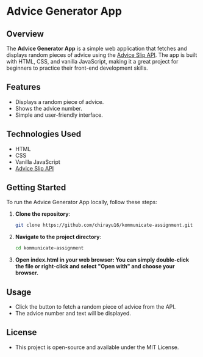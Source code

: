 # Advice Generator App

## Overview

The **Advice Generator App** is a simple web application that fetches and displays random pieces of advice using the [Advice Slip API](https://api.adviceslip.com). The app is built with HTML, CSS, and vanilla JavaScript, making it a great project for beginners to practice their front-end development skills.

## Features

- Displays a random piece of advice.
- Shows the advice number.
- Simple and user-friendly interface.

## Technologies Used

- HTML
- CSS
- Vanilla JavaScript
- [Advice Slip API](https://api.adviceslip.com)

## Getting Started

To run the Advice Generator App locally, follow these steps:

1. **Clone the repository**:
   ```bash
   git clone https://github.com/chirayu16/kommunicate-assignment.git

2. **Navigate to the project directory**:
   ```bash
   cd kommunicate-assignment

3. **Open index.html in your web browser: You can simply double-click the file or right-click and select "Open with" and choose your browser.**

## Usage

- Click the button to fetch a random piece of advice from the API.
- The advice number and text will be displayed.

## License

- This project is open-source and available under the MIT License.


